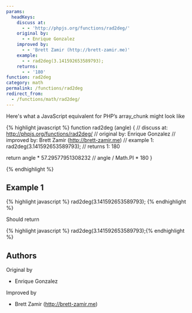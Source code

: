 ```yaml
---
params:
  headKeys:
    discuss at:
      - - 'http://phpjs.org/functions/rad2deg/'
    original by:
      - - Enrique Gonzalez
    improved by:
      - - 'Brett Zamir (http://brett-zamir.me)'
    example:
      - - rad2deg(3.141592653589793);
    returns:
      - - '180'
function: rad2deg
category: math
permalink: /functions/rad2deg
redirect_from:
  - /functions/math/rad2deg/
---
```


<!-- WARNING! This file is auto generated by `npm run web:inject`, do not edit by hand -->

Here's what a JavaScript equivalent for PHP’s array_chunk might look like

{% highlight javascript %}
function rad2deg (angle) {
  //  discuss at: http://phpjs.org/functions/rad2deg/
  // original by: Enrique Gonzalez
  // improved by: Brett Zamir (http://brett-zamir.me)
  //   example 1: rad2deg(3.141592653589793);
  //   returns 1: 180

  return angle * 57.29577951308232 // angle / Math.PI * 180
}

{% endhighlight %}

## Example 1

{% highlight javascript %}
rad2deg(3.141592653589793);
{% endhighlight %}

Should return

{% highlight javascript %}
rad2deg(3.141592653589793);{% endhighlight %}


## Authors


Original by

- Enrique Gonzalez


Improved by

- Brett Zamir (http://brett-zamir.me)

